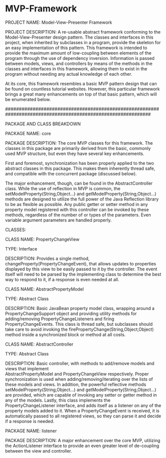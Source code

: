 # MVP-Framework

PROJECT NAME: 
Model-View-Presenter Framework

PROJECT DESCRIPTION:
A re-usable abstract framework conforming to the Model-View-Presenter design pattern. The classes and interfaces in this project, when inherited by subclasses in a program, provide the skeleton for an easy implementation of this pattern. This framework is intended to provide the maximum amount of low-coupling between
elements of the program through the use of dependency inversion. Information is passed between models, views, and controllers by means of the methods in the classes and interfaces in this framework, allowing them to exist in the program without needing any actual knowledge of each other.

At its core, this framework resembles a basic MVP pattern design that can be found on countless tutorial websites. However, this particular framework brings a great many enhancements on top of that basic pattern, which will be enumerated below.

#############################################################################################################

PACKAGE AND CLASS BREAKDOWN

PACKAGE NAME: core

PACKAGE DESCRIPTION: The core MVP classes for this framework. The classes in this package are primarily derived from the basic, commonly used MVP structure, but even they have several key enhancements.

First and foremost, synchronization has been properly applied to the two abstract classes in this package. This makes them inherently thread safe, and compatible with the concurrent package (discussed below).

The major enhancement, though, can be found in the AbstractController class. While the use of reflection in MVP is common, the setModelProperty(String,Object...) and getModelProperty(String,Object...) methods are designed to utilize the full power of the Java Reflection library to be as flexible as possible. Any public getter or setter method in any property model registered with this controller can be invoked by these methods, regardless of the number of or types of the parameters. Even variable argument parameters are handled properly.

CLASSES:

CLASS NAME: PropertyChangeView

TYPE: Interface

DESCRIPTION: Provides a single method, changeProperty(PropertyChangeEvent), that allows updates to 
			 properties displayed by this view to be easily passed to it by the controller. The event itself will need to be parsed by the implementing class to determine the best way to respond to it, if a response is even needed at all.
	
CLASS NAME: AbstractPropertyModel

TYPE: Abstract Class

DESCRIPTION: Basic JavaBean property model class, wrapping around a PropertyChangeSupport object and 
			 providing utility methods for adding/removing PropertyChangeListeners and firing PropertyChangeEvents. This class is thread safe, but subclasses should take care to avoid invoking the firePropertyChange(String,Object,Object) method inside a synchronized block or method at all costs.
	
CLASS NAME: AbstractController

TYPE: Abstract Class

DESCRIPTION: Basic controller, with methods to add/remove models and views that implement  
			 AbstractPropertyModel and PropertyChangeView respectively. Proper synchronization is used when adding/removing/iterating over the lists of these models and views. In addition, the powerful reflective methods setModelProperty(String,Object...) and getModelProperty(String,Object...) are provided, which are capable of invoking any setter or getter method in any of the models. Lastly, this class implements the PropertyChangeListener interface, and adds itself as a listener on any of the property models added to it. When a PropertyChangeEvent is received, it is automatically passed to all registered views, so they can parse it and decide if a response is needed.

PACKAGE NAME: listener

PACKAGE DESCRIPTION: A major enhancement over the core MVP, utilizing the ActionListener interface to provide an even greater level of de-coupling between the view and controller. 